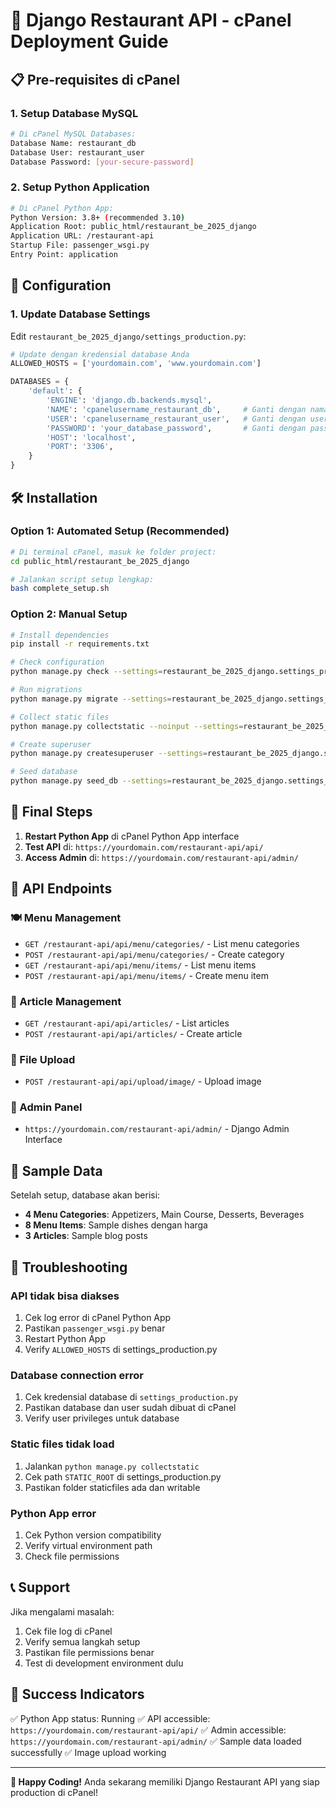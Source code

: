 # 🚀 Django Restaurant API - cPanel Deployment Guide

## 📋 Pre-requisites di cPanel

### 1. Setup Database MySQL
```bash
# Di cPanel MySQL Databases:
Database Name: restaurant_db
Database User: restaurant_user
Database Password: [your-secure-password]
```

### 2. Setup Python Application
```bash
# Di cPanel Python App:
Python Version: 3.8+ (recommended 3.10)
Application Root: public_html/restaurant_be_2025_django
Application URL: /restaurant-api
Startup File: passenger_wsgi.py
Entry Point: application
```

## 🔧 Configuration

### 1. Update Database Settings
Edit `restaurant_be_2025_django/settings_production.py`:

```python
# Update dengan kredensial database Anda
ALLOWED_HOSTS = ['yourdomain.com', 'www.yourdomain.com']

DATABASES = {
    'default': {
        'ENGINE': 'django.db.backends.mysql',
        'NAME': 'cpanelusername_restaurant_db',     # Ganti dengan nama DB Anda
        'USER': 'cpanelusername_restaurant_user',   # Ganti dengan user DB Anda
        'PASSWORD': 'your_database_password',       # Ganti dengan password DB Anda
        'HOST': 'localhost',
        'PORT': '3306',
    }
}
```

## 🛠️ Installation

### Option 1: Automated Setup (Recommended)
```bash
# Di terminal cPanel, masuk ke folder project:
cd public_html/restaurant_be_2025_django

# Jalankan script setup lengkap:
bash complete_setup.sh
```

### Option 2: Manual Setup
```bash
# Install dependencies
pip install -r requirements.txt

# Check configuration
python manage.py check --settings=restaurant_be_2025_django.settings_production

# Run migrations
python manage.py migrate --settings=restaurant_be_2025_django.settings_production

# Collect static files
python manage.py collectstatic --noinput --settings=restaurant_be_2025_django.settings_production

# Create superuser
python manage.py createsuperuser --settings=restaurant_be_2025_django.settings_production

# Seed database
python manage.py seed_db --settings=restaurant_be_2025_django.settings_production
```

## 🔄 Final Steps

1. **Restart Python App** di cPanel Python App interface
2. **Test API** di: `https://yourdomain.com/restaurant-api/api/`
3. **Access Admin** di: `https://yourdomain.com/restaurant-api/admin/`

## 📡 API Endpoints

### 🍽️ Menu Management
- `GET /restaurant-api/api/menu/categories/` - List menu categories
- `POST /restaurant-api/api/menu/categories/` - Create category
- `GET /restaurant-api/api/menu/items/` - List menu items
- `POST /restaurant-api/api/menu/items/` - Create menu item

### 📰 Article Management
- `GET /restaurant-api/api/articles/` - List articles
- `POST /restaurant-api/api/articles/` - Create article

### 📸 File Upload
- `POST /restaurant-api/api/upload/image/` - Upload image

### 🔑 Admin Panel
- `https://yourdomain.com/restaurant-api/admin/` - Django Admin Interface

## 🌱 Sample Data

Setelah setup, database akan berisi:
- **4 Menu Categories**: Appetizers, Main Course, Desserts, Beverages
- **8 Menu Items**: Sample dishes dengan harga
- **3 Articles**: Sample blog posts

## 🐛 Troubleshooting

### API tidak bisa diakses
1. Cek log error di cPanel Python App
2. Pastikan `passenger_wsgi.py` benar
3. Restart Python App
4. Verify `ALLOWED_HOSTS` di settings_production.py

### Database connection error
1. Cek kredensial database di `settings_production.py`
2. Pastikan database dan user sudah dibuat di cPanel
3. Verify user privileges untuk database

### Static files tidak load
1. Jalankan `python manage.py collectstatic`
2. Cek path `STATIC_ROOT` di settings_production.py
3. Pastikan folder staticfiles ada dan writable

### Python App error
1. Cek Python version compatibility
2. Verify virtual environment path
3. Check file permissions

## 📞 Support

Jika mengalami masalah:
1. Cek file log di cPanel
2. Verify semua langkah setup
3. Pastikan file permissions benar
4. Test di development environment dulu

## 🎯 Success Indicators

✅ Python App status: Running
✅ API accessible: `https://yourdomain.com/restaurant-api/api/`
✅ Admin accessible: `https://yourdomain.com/restaurant-api/admin/`
✅ Sample data loaded successfully
✅ Image upload working

---

**🚀 Happy Coding!** Anda sekarang memiliki Django Restaurant API yang siap production di cPanel!

